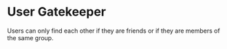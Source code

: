 User Gatekeeper
===============

Users can only find each other if they are friends or if they are members of the same group.
